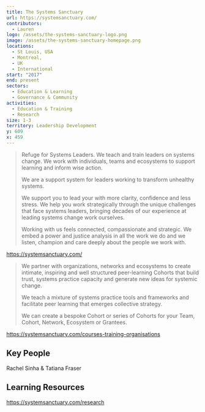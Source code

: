 ```yaml
---
title: The Systems Sanctuary
url: https://systemsanctuary.com/
contributors:
  - Lauren
logo: /assets/the-systems-sanctuary-logo.png
image: /assets/the-systems-sanctuary-homepage.png
locations:
  - St Louis, USA
  - Montreal,
  - UK
  - International
start: "2017"
end: present
sectors:
  - Education & Learning
  - Governance & Community
activities:
  - Education & Training
  - Research
size: 1-3
territory: Leadership Development
y: 609
x: 459
---
```

> Refuge for Systems Leaders.
> We teach and train leaders on systems change. We work with individuals, teams and ecosystems to support learning and inform wise action.
> 
> We are a support system for leaders working to transform unhealthy systems.
> 
> We support you to lead your with more clarity, confidence and less stress. We help you work strategically through the unique challenges that face systems leaders, bringing decades of our experience at leading systems change work ourselves.
> 
> Working with us feels connected, compassionate and strategic. We embed a power and justice analysis in all the work we do and we listen, champion and care deeply about the people we work with.

https://systemsanctuary.com/ 

> We partner with organizations, networks and ecosystems to create intimate, inspiring and well structured peer-learning Cohorts that build trust, systems practice capacity and generate new ideas for systemic change.
> 
> We teach a mixture of systems practice tools and frameworks and facilitate peer learning that emerges collective strategy.
> 
> We can create a bespoke Cohort or series of Cohorts for your Team, Cohort, Network, Ecosystem or Grantees.

https://systemsanctuary.com/courses-training-organisations   

## Key People

Rachel Sinha & Tatiana Fraser

## Learning Resources

https://systemsanctuary.com/research
